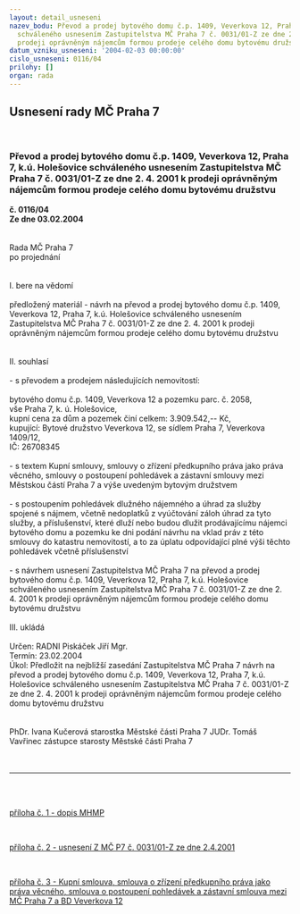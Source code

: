 ```yaml
---
layout: detail_usneseni
nazev_bodu: Převod a prodej bytového domu č.p. 1409, Veverkova 12, Praha 7, k.ú. Holešovice
  schváleného usnesením Zastupitelstva MČ Praha 7 č. 0031/01-Z ze dne 2. 4. 2001 k
  prodeji oprávněným nájemcům formou prodeje celého domu bytovému družstvu
datum_vzniku_usneseni: '2004-02-03 00:00:00'
cislo_usneseni: 0116/04
prilohy: []
organ: rada
---
```

<div id="ucUsn_pList" class="usn">
	<span><h2>Usnesení rady MČ Praha 7 </h2>
<br></span><div class="standBody">
<span><h3>Převod a prodej bytového domu č.p. 1409, Veverkova 12, Praha 7, k.ú. Holešovice schváleného usnesením Zastupitelstva MČ Praha 7 č. 0031/01-Z ze dne 2. 4. 2001 k prodeji oprávněným nájemcům formou prodeje celého domu bytovému družstvu</h3></span><div class="center">
		<strong>č. 0116/04</strong><br>
	</div>
<div class="center">
		<strong>Ze dne 03.02.2004</strong><br><br>
	</div>
<br>Rada MČ Praha 7 <br>po projednání <br><br><br>I. bere na vědomí <br><br>předložený materiál - návrh na převod a prodej bytového domu č.p. 1409, Veverkova 12, Praha 7, k.ú. Holešovice schváleného usnesením Zastupitelstva MČ Praha 7 č. 0031/01-Z ze dne 2. 4. 2001 k prodeji oprávněným nájemcům formou prodeje celého domu bytovému družstvu <br><br><br>II. souhlasí <br><br>- s převodem a prodejem následujících nemovitostí: <br><br>bytového domu č.p. 1409, Veverkova 12 a pozemku parc. č. 2058, <br>vše Praha 7, k. ú. Holešovice, <br>kupní cena za dům a pozemek činí celkem: 3.909.542,-- Kč, <br>kupující: Bytové družstvo Veverkova 12, se sídlem Praha 7, Veverkova 1409/12, <br>IČ: 26708345 <br><br>- s textem Kupní smlouvy, smlouvy o zřízení předkupního práva jako práva věcného, smlouvy o postoupení pohledávek a zástavní smlouvy mezi Městskou částí Praha 7 a výše uvedeným bytovým družstvem <br><br>- s postoupením pohledávek dlužného nájemného a úhrad za služby spojené s nájmem, včetně nedoplatků z vyúčtování záloh úhrad za tyto služby, a příslušenství, které dluží nebo budou dlužit prodávajícímu nájemci bytového domu a pozemku ke dni podání návrhu na vklad práv z této smlouvy do katastru nemovitostí, a to za úplatu odpovídající plné výši těchto pohledávek včetně příslušenství <br><br>- s návrhem usnesení Zastupitelstva MČ Praha 7 na převod a prodej bytového domu č.p. 1409, Veverkova 12, Praha 7, k.ú. Holešovice schváleného usnesením Zastupitelstva MČ Praha 7 č. 0031/01-Z ze dne 2. 4. 2001 k prodeji oprávněným nájemcům formou prodeje celého domu bytovému družstvu <br><br>III. ukládá <br><br>Určen: RADNI Piskáček Jiří Mgr. <br>Termín: 23.02.2004 <br>Úkol: Předložit na nejbližší zasedání Zastupitelstva MČ Praha 7 návrh na převod a prodej bytového domu č.p. 1409, Veverkova 12, Praha 7, k.ú. Holešovice schváleného usnesením Zastupitelstva MČ Praha 7 č. 0031/01-Z ze dne 2. 4. 2001 k prodeji oprávněným nájemcům formou prodeje celého domu bytovému družstvu <br><br><br>PhDr. Ivana Kučerová starostka Městské části Praha 7 JUDr. Tomáš Vavřinec zástupce starosty Městské části Praha 7 <br><br><br><hr>
<br><br><p><a href="http://www.praha7.cz/zdroj.aspx?typ=4&amp;Id=983&amp;sh=1796450974" target="_blank" border>příloha č. 1 - dopis MHMP</a></p>
<br><p><a href="http://www.praha7.cz/zdroj.aspx?typ=4&amp;Id=984&amp;sh=1807407774" target="_blank" border>příloha č. 2 - usnesení Z MČ P7 č. 0031/01-Z ze dne 2.4.2001</a></p>
<br><p><a href="http://www.praha7.cz/zdroj.aspx?typ=4&amp;Id=985&amp;sh=1806424734" target="_blank" border>příloha č. 3 - Kupní smlouva, smlouva o zřízení předkupního práva jako práva věcného, smlouva o postoupení pohledávek a zástavní smlouva mezi MČ Praha 7 a BD Veverkova 12</a></p>
<br>
</div>
</div>